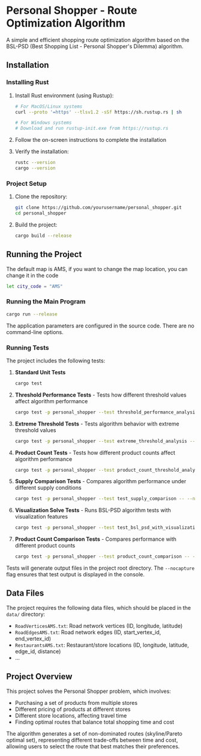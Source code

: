 # Personal Shopper - Route Optimization Algorithm

A simple and efficient shopping route optimization algorithm based on the BSL-PSD (Best Shopping List - Personal Shopper's Dilemma) algorithm.

## Installation

### Installing Rust

1. Install Rust environment (using Rustup):

   ```bash
   # For MacOS/Linux systems
   curl --proto '=https' --tlsv1.2 -sSf https://sh.rustup.rs | sh
   
   # For Windows systems
   # Download and run rustup-init.exe from https://rustup.rs
   ```

2. Follow the on-screen instructions to complete the installation

3. Verify the installation:
   ```bash
   rustc --version
   cargo --version
   ```

### Project Setup

1. Clone the repository:
   ```bash
   git clone https://github.com/yourusername/personal_shopper.git
   cd personal_shopper
   ```

2. Build the project:
   ```bash
   cargo build --release
   ```

## Running the Project
The default map is AMS, if you want to change the map location, you can change it in the code 
```bash
let city_code = "AMS"
```

### Running the Main Program

```bash
cargo run --release
```

The application parameters are configured in the source code. There are no command-line options.

### Running Tests

The project includes the following tests:

1. **Standard Unit Tests**
   ```bash
   cargo test
   ```

2. **Threshold Performance Tests** - Tests how different threshold values affect algorithm performance
   ```bash
   cargo test -p personal_shopper --test threshold_performance_analysis -- --nocapture
   ```

3. **Extreme Threshold Tests** - Tests algorithm behavior with extreme threshold values
   ```bash
   cargo test -p personal_shopper --test extreme_threshold_analysis -- --nocapture
   ```

4. **Product Count Tests** - Tests how different product counts affect algorithm performance
   ```bash
   cargo test -p personal_shopper --test product_count_threshold_analysis -- --nocapture
   ```

5. **Supply Comparison Tests** - Compares algorithm performance under different supply conditions
   ```bash
   cargo test -p personal_shopper --test test_supply_comparison -- --nocapture
   ```

6. **Visualization Solve Tests** - Runs BSL-PSD algorithm tests with visualization features
   ```bash
   cargo test -p personal_shopper --test test_bsl_psd_with_visualization_solve -- --nocapture
   ```

7. **Product Count Comparison Tests** - Compares performance with different product counts
   ```bash
   cargo test -p personal_shopper --test product_count_comparison -- --nocapture
   ```

Tests will generate output files in the project root directory. The `--nocapture` flag ensures that test output is displayed in the console.

## Data Files

The project requires the following data files, which should be placed in the `data/` directory:

- `RoadVerticesAMS.txt`: Road network vertices (ID, longitude, latitude)
- `RoadEdgesAMS.txt`: Road network edges (ID, start_vertex_id, end_vertex_id)
- `RestaurantsAMS.txt`: Restaurant/store locations (ID, longitude, latitude, edge_id, distance)
- ...

## Project Overview

This project solves the Personal Shopper problem, which involves:
- Purchasing a set of products from multiple stores
- Different pricing of products at different stores
- Different store locations, affecting travel time
- Finding optimal routes that balance total shopping time and cost

The algorithm generates a set of non-dominated routes (skyline/Pareto optimal set), representing different trade-offs between time and cost, allowing users to select the route that best matches their preferences. 